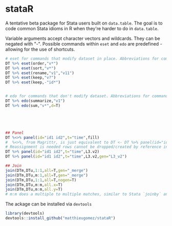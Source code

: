 stataR
======

A tentative beta package for Stata users built on `data.table`. The goal is to code common Stata idioms in R when they're harder to do in `data.table`.


Variable arguments accept character vectors and wildcards. They can be negated with "-". 
Possible commands within `eset` and `edo` are predefined - allowing for the use of shortcuts.



````R
# eset for commands that modify dataset in place. Abbreviations for command names are allowed.
DT %>% eset(order,"v*")
DT %>% eset(sort,"v*")
DT %>% eset(rename,"v1","v11")
DT %>% eset(keep,"v?")
DT %>% eset(keep,-"id*")


# edo for commands that don't modify dataset. Abbreviations for command names are allowed.
DT %>% edo(summarize,"v1")
DT %>% edo(sum,"v*",d=T)





## Panel
DT %<>% panel(id="id1 id2",t="time",fill)
#  %<>%, from Magrittr, is just equivalent to DT <- DT %>% panel(id="id1 id2",t="time",fill)
# Reassignment is needed rows cannot be dropped/created by reference in data.table (for now)
DT %>% panel(id="id1 id2",t="time",L3.v2)
DT %>% panel(id="id1 id2",t="time",L3.v2,gen="L3_v2")

## Join
join(DTm,DTu,1:1,all=T,gen="_merge")
join(DTm,DTu,m:1,all=T,gen="_merge")
join(DTm,DTu,1:1,all=T,nogen=T)
join(DTm,DTu,m:m,all.x=T)
join(DTm,DTu,m:m,all.y=T)
# m:m does a multiple to multiple matches, similar to Stata `joinby` and *not* to Stata `merge`. Default option are the ones specified in the first line. Merge is on variables with t he same name. Datasets are coerced to data.tables and eventually resorted.
````




The ackage can be installed via `devtools`

````R
library(devtools)
devtools::install_github("matthieugomez/stataR")
````
